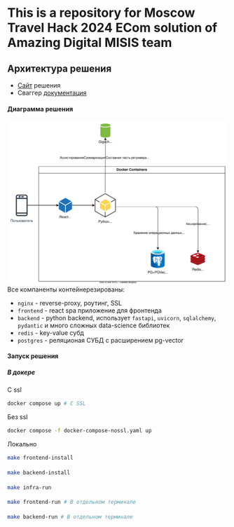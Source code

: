 # This is a repository for Moscow Travel Hack 2024 ECom solution of Amazing Digital MISIS team


## Архитектура решения
- [Сайт](https://amazing-digital-misis.ru/) решения
- Сваггер [документация](https://amazing-digital-misis.ru:8000/docs)

#### Диаграмма решения
![arch](docs/arch.svg)<br>
Все компаненты контейнерезированы:
- `nginx` - reverse-proxy, роутинг, SSL
- `frontend` - react spa приложение для фронтенда
- `backend` - python backend, использует `fastapi`, `uvicorn`, `sqlalchemy`, `pydantic` и много сложных data-science библиотек
- `redis` - key-value субд
- `postgres` - реляционая СУБД с расширением pg-vector

#### Запуск решения
##### В докере
C ssl
```sh
docker compose up # С SSL
```
Без ssl
```sh
docker compose -f docker-compose-nossl.yaml up
```
Локально
```sh
make frontend-install

make backend-install

make infra-run

make frontend-run # В отдельном терминале

make backend-run # В отдельном терминале
```
